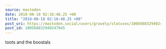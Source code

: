 ```yaml
---
source: mastodon
date: 2018-08-18 02:16:48.25 +00
title: "2018-08-18 02:16:48.25 +00"
post_uri: https://mastodon.social/users/gravely/statuses/100568832949247945
post_id: 100568832949247945
---
```

toots and the boostals


